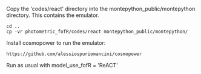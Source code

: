 Copy the 'codes/react' directory into the montepython_public/montepython directory. This contains the emulator. 

    cd ..
    cp -vr photometric_fofR/codes/react montepython_public/montepython/

Install cosmopower to run the emulator: 

	https://github.com/alessiospuriomancini/cosmopower  

Run as usual with model_use_fofR = 'ReACT'